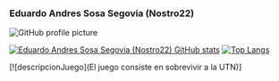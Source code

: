 ### Eduardo Andres Sosa Segovia (Nostro22)

![GitHub profile picture](https://github.com/nostro22.png)


  [![Eduardo Andres Sosa Segovia (Nostro22) GitHub stats](https://github-readme-stats.vercel.app/api?username=nostro22&show_icons=true&theme=dark)](https://github.com/nostro22/github-readme-stats)
[![Top Langs](https://github-readme-stats.vercel.app/api/top-langs/?username=nostro22&hide_progress=true&theme=dark)](https://github.com/nostro22/github-readme-stats)

[![descripcionJuego](El juego consiste en sobrevivir a la UTN)]

  <!--
**nostro22/Nostro22** is a ✨ _special_ ✨ repository because its `README.md` (this file) appears on your GitHub profile.

Here are some ideas to get you started:

- 🔭 I’m currently working on ...
- 🌱 I’m currently learning ...
- 👯 I’m looking to collaborate on ...
- 🤔 I’m looking for help with ...
- 💬 Ask me about ...
- 📫 How to reach me: ...
- 😄 Pronouns: ...
- ⚡ Fun fact: ...
-->
